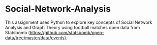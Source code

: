 # Social-Network-Analysis

This assignment uses Python to explore key concepts of Social Network Analysis and Graph Theory using football matches open data from Statsbomb (https://github.com/statsbomb/open-data/tree/master/data/events).
